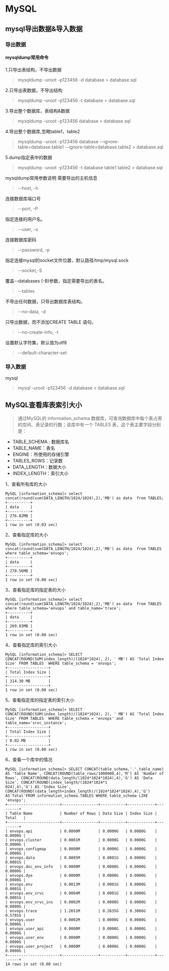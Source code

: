 # MySQL 

## mysql导出数据&导入数据
 

### 导出数据

#### mysqldump常用命令

1.只导出表结构，不导出数据

> mysqldump -uroot -p123456 -d database > database.sql

2.只导出表数据，不导出结构

> mysqldump -uroot -p123456 -t database > database.sql

3.导出整个数据库，表结构&数据

> mysqldump -uroot -p123456 database > database.sql

4.导出整个数据库,忽略table1，table2

> mysqldump -uroot -p123456 database --ignore-table=database.table1 --ignore-table=database.table2 > database.sql

5.dump指定表中的数据

> mysqldump -uroot -p123456 -t database table1 table2 > database.sql

mysqldump常用参数说明
需要导出的主机信息

> --host, -h

连接数据库端口号

> --port, -P

指定连接的用户名。

> --user, -u

连接数据库密码

> --password, -p

指定连接mysql的socket文件位置，默认路径/tmp/mysql.sock

> --socket,-S

覆盖--databases (-B)参数，指定需要导出的表名。

> --tables

不导出任何数据，只导出数据库表结构。

> --no-data, -d

只导出数据，而不添加CREATE TABLE 语句。

> --no-create-info, -t

设置默认字符集，默认值为utf8

> --default-character-set


### 导入数据
mysql
> mysql -uroot -p123456 -d database < database.sql


## MySQL查看库表索引大小

> 通过MySQL的 information_schema 数据库，可查询数据库中每个表占用的空间、表记录的行数；该库中有一个 TABLES 表，这个表主要字段分别是：

- TABLE_SCHEMA : 数据库名
- TABLE_NAME：表名
- ENGINE：所使用的存储引擎
- TABLES_ROWS：记录数
- DATA_LENGTH：数据大小
- INDEX_LENGTH：索引大小


1、查看所有库的大小

```
MySQL [information_schema]> select concat(round(sum(DATA_LENGTH/1024/1024),2),'MB') as data  from TABLES;
+----------+
| data     |
+----------+
| 276.82MB |
+----------+
1 row in set (0.03 sec)
```

2、查看指定库的大小

```
MySQL [information_schema]> select concat(round(sum(DATA_LENGTH/1024/1024),2),'MB') as data  from TABLES where table_schema='envops';
+----------+
| data     |
+----------+
| 270.56MB |
+----------+
1 row in set (0.00 sec)
```

3、查看指定库的指定表的大小

```
MySQL [information_schema]> select concat(round(sum(DATA_LENGTH/1024/1024),2),'MB') as data  from TABLES where table_schema='envops' and table_name='trace';
+----------+
| data     |
+----------+
| 269.83MB |
+----------+
1 row in set (0.00 sec)
```

4、查看指定库的索引大小

```
MySQL [information_schema]> SELECT CONCAT(ROUND(SUM(index_length)/(1024*1024), 2), ' MB') AS 'Total Index Size' FROM TABLES  WHERE table_schema = 'envops'; 
+------------------+
| Total Index Size |
+------------------+
| 314.30 MB        |
+------------------+
1 row in set (0.00 sec)
```

5、查看指定库的指定表的索引大小

```
MySQL [information_schema]> SELECT CONCAT(ROUND(SUM(index_length)/(1024*1024), 2), ' MB') AS 'Total Index Size' FROM TABLES  WHERE table_schema = 'envops' and table_name='srvc_instance'; 
+------------------+
| Total Index Size |
+------------------+
| 0.02 MB          |
+------------------+
1 row in set (0.00 sec)
```

6、查看一个库中的情况

```
MySQL [information_schema]> SELECT CONCAT(table_schema,'.',table_name) AS 'Table Name', CONCAT(ROUND(table_rows/1000000,4),'M') AS 'Number of Rows', CONCAT(ROUND(data_length/(1024*1024*1024),4),'G') AS 'Data Size', CONCAT(ROUND(index_length/(1024*1024*1
024),4),'G') AS 'Index Size', CONCAT(ROUND((data_length+index_length)/(1024*1024*1024),4),'G') AS'Total'FROM information_schema.TABLES WHERE table_schema LIKE 'envops';
+-----------------------+----------------+-----------+------------+---------+
| Table Name            | Number of Rows | Data Size | Index Size | Total   |
+-----------------------+----------------+-----------+------------+---------+
| envops.api            | 0.0000M        | 0.0000G   | 0.0000G    | 0.0000G |
| envops.cluster        | 0.0001M        | 0.0000G   | 0.0000G    | 0.0000G |
| envops.configmap      | 0.0000M        | 0.0000G   | 0.0000G    | 0.0000G |
| envops.data           | 0.0005M        | 0.0001G   | 0.0000G    | 0.0001G |
| envops.doc_env_info   | 0.0000M        | 0.0000G   | 0.0000G    | 0.0000G |
| envops.dye            | 0.0000M        | 0.0000G   | 0.0000G    | 0.0000G |
| envops.env            | 0.0013M        | 0.0001G   | 0.0000G    | 0.0001G |
| envops.env_srvc       | 0.0004M        | 0.0001G   | 0.0000G    | 0.0001G |
| envops.env_srvc_ins   | 0.0002M        | 0.0000G   | 0.0000G    | 0.0000G |
| envops.trace          | 1.2651M        | 0.2635G   | 0.3066G    | 0.5701G |
| envops.user           | 0.0002M        | 0.0000G   | 0.0000G    | 0.0000G |
| envops.user_api       | 0.0000M        | 0.0000G   | 0.0000G    | 0.0000G |
| envops.user_env       | 0.0000M        | 0.0000G   | 0.0000G    | 0.0000G |
| envops.user_project   | 0.0000M        | 0.0000G   | 0.0000G    | 0.0000G |
+-----------------------+----------------+-----------+------------+---------+
14 rows in set (0.00 sec)
```
